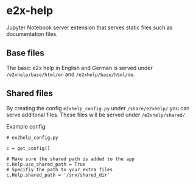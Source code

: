 # e2x-help

Jupyter Notebook server extension that serves static files such as documentation files.

## Base files 

The basic e2x help in English and German is served under ```/e2xhelp/base/html/en``` and ```/e2xhelp/base/html/de```.

## Shared files

By creating the config ```e2xhelp_config.py``` under ```/share/e2xhelp/``` you can serve additonal files.
These files will be served under ```/e2xhelp/shared/```.

Example config:

```
# ex2help_config.py

c = get_config()

# Make sure the shared path is added to the app
c.Help.use_shared_path = True
# Specifiy the path to your extra files
c.Help.shared_path = '/srv/shared_dir'
```
